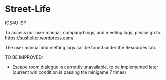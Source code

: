 # Street-Life
ICS4U ISP

To access our user manual, company blogs, and meeting logs, please go to: https://sushelter.wordpress.com/

The user manual and metting logs can be found under the Resources tab.


TO BE IMPROVED:
- Escape room dialogue is currently unavailable, to be implemented later (current win condition is passing the minigame 7 times)
